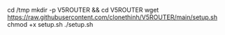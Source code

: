 cd /tmp
mkdir -p V5ROUTER && cd V5ROUTER
wget https://raw.githubusercontent.com/clonethinh/V5ROUTER/main/setup.sh
chmod +x setup.sh
./setup.sh
